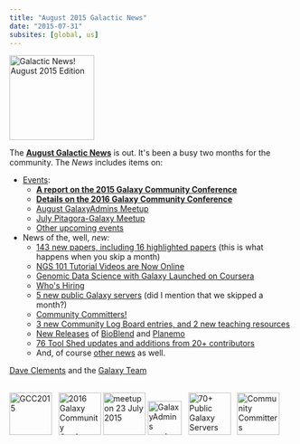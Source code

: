 ```yaml
---
title: "August 2015 Galactic News"
date: "2015-07-31"
subsites: [global, us]
---
```

<div class='right'>
<a href='/galaxy-updates/2015-08/'><img src="/images/logos/GalaxyUpdate200.png" alt="Galactic News! August 2015 Edition" width=150 /></a>
</div>

The **[August Galactic News](/galaxy-updates/2015-08/)** is out.  It's been a busy two months for the community.  The *News* includes items on:

* [Events](/galaxy-updates/2015-08/#events):
    * **[A report on the 2015 Galaxy Community Conference](/galaxy-updates/2015-08/#gcc2015-report)**
    * **[Details on the 2016 Galaxy Community Conference](/galaxy-updates/2015-08/#gcc2016-june-25-29-2016-bloomington-indiana-united-states)**
    * [August GalaxyAdmins Meetup](/galaxy-updates/2015-08/#august-galaxyadmins-meetup)
    * [July Pitagora-Galaxy Meetup](/galaxy-updates/2015-08/#july-2015-pitagora-galaxy-meetup)
    * [Other upcoming events](/galaxy-updates/2015-08/#other-events)
* News of the, well, *new:*
    * [143 new papers, including 16 highlighted papers](/galaxy-updates/2015-08/#new-papers) (this is what happens when you skip a month)
    * [NGS 101 Tutorial Videos are Now Online](/galaxy-updates/2015-08/#ngs-101-tutorial-videos-are-now-online)
    * [Genomic Data Science with Galaxy Launched on Coursera](/galaxy-updates/2015-08/#genomic-data-science-with-galaxy-launched-on-coursera)
    * [Who's Hiring](/galaxy-updates/2015-08/#whos-hiring)
    * [5 new public Galaxy servers](/galaxy-updates/2015-08/#new-public-galaxy-servers) (did I mention that we skipped a month?)
    * [Community Committers!](/galaxy-updates/2015-08/#community-committers)
    * [3 new Community Log Board entries, and 2 new teaching resources](/galaxy-updates/2015-08/#galaxy-community-hubs)
    * [New Releases](/galaxy-updates/2015-08/#releases) of [BioBlend](/galaxy-updates/2015-08/#bioblend-060-and-061) and  [Planemo](/galaxy-updates/2015-08/#planemo-0130-through-0132)
    * [76 Tool Shed updates and additions from 20+ contributors](/toolshed/contributions/2015-07/)
    * And, of course [other news](/galaxy-updates/2015-08/#other-news) as well.

[Dave Clements](/people/dave-clements/) and the [Galaxy Team](/galaxy-team/)

<br />
<div class='center'>
<a href='/galaxy-updates/2015-08/#gcc2015-report'><img src="/images/logos/GCC2015LogoWide600.png" alt="GCC2015" height="75" /></a> &nbsp;
<a href='/galaxy-updates/2015-08/#gcc2016-june-25-29-2016-bloomington-indiana-united-states'><img src="/events/gcc2016/GCC2016LogoFull_big.png" alt="2016 Galaxy Community Conference" height="75" /></a>
<a href='/galaxy-updates/2015-08/#july-2015-pitagora-galaxy-meetup'><img src="/images/logos/PitagoraBoXLogo.png" alt="meetup on 23 July 2015" height="75" /></a>
<a href='/galaxy-updates/2015-08/#august-galaxyadmins-meetup'><img src="/images/logos/GalaxyAdmins.png" alt="GalaxyAdmins meetup August 20" height="60" /></a> &nbsp;
<a href='/galaxy-updates/2015-08/#new-public-galaxy-servers'><img src="/public-galaxy-servers/70PlusSlide.png" alt="70+ Public Galaxy Servers" height="75" /></a> &nbsp;
<a href='/galaxy-updates/2015-08/#community-committers'><img src="/images/CommunityCommitters1.png" alt="Community Committers" height="75" /></a>
</div>
<br />

